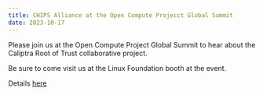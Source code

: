 ```yaml
---
title: CHIPS Alliance at the Open Compute Projecct Global Summit
date: 2023-10-17
---
```


Please join us at the Open Compute Project Global Summit to hear about the Caliptra Root of Trust collaborative project. 

Be sure to come visit us at the Linux Foundation booth at the event. 

Details [here ](https://www.opencompute.org/summit/global-summit) 

